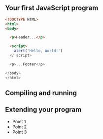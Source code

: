 ## Your first JavaScript program

```HTML
<!DOCTYPE HTML>
<html>
<body>

  <p>Header...</p>

  <script>
    alert('Hello, World!')
  </ script>

  <p>...Footer</p>

</body>
</html>
```


## Compiling and running


## Extending your program
* Point 1
* Point 2
* Point 3
